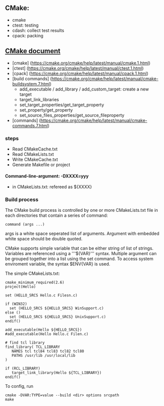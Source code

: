 ## CMake:
- cmake
- ctest: testing
- cdash: collect test results
- cpack: packing

## [CMake document](https://cmake.org/cmake/help/latest/)
- [cmake] (https://cmake.org/cmake/help/latest/manual/cmake.1.html)
- [ctest] (https://cmake.org/cmake/help/latest/manual/ctest.1.html)
- [cpack] (https://cmake.org/cmake/help/latest/manual/cpack.1.html)
- [build commands] (https://cmake.org/cmake/help/latest/manual/cmake-buildsystem.7.html)
    - add_executable / add_library / add_custom_target:  create a new target
    - target_link_libraries
    - set_target_properties/get_target_property
    - set_property/get_property
    - set_source_files_properties/get_source_fileproperty
- [commands] (https://cmake.org/cmake/help/latest/manual/cmake-commands.7.html)

### steps
- Read CMakeCache.txt
- Read CMakeLists.txt 
- Write CMakeCache.txt
- Generate Makefile or project

#### Command-line-argument: -DXXXX=yyy
- in CMakeLists.txt: refereed as ${XXXX}

### Build process
The CMake build process is controlled by one or more CMakeLists.txt file in each directories that contain a series of command:
```
command (args ...) 
```
args is a white space seperated list of arguments. Argument with embedded white space should be double quoted.

CMake supports simple variable that can be either string of list of strings. Variables are referenced using a '''${VAR}''' syntax. Multiple argument can be grouped together into a list using the set command. To access system enviroment variable, the syntax $ENV{VAR} is used.

The simple CMakeLists.txt:
```
cmake_minimum_required(2.6)
project(Hello)

set (HELLO_SRCS Hello.c Filesn.c)

if (WIN32)
  set (HELLO_SRCS ${HELLO_SRCS} WinSupport.c)
else ()
  set (HELLO_SRCS ${HELLO_SRCS} UnixSupport.c)
endif()

add_executable(Hello ${HELLO_SRCS})
#add_executable(Hello Hello.c Filen.c)

# find tcl library
find_library( TCL_LIBRARY
   NAMES tcl tcl84 tcl83 tcl82 tcl80
   PATHS /usr/lib /usr/local/lib
)

if (RCL_LIBRARY)
   target_link_library(Hello ${TCL_LIBRARY})
endif()
```
To config, run
```
cmake -DVAR:TYPE=value --build <dir> options srcpath
make
```


